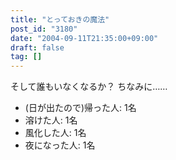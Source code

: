 ```yaml
---
title: "とっておきの魔法"
post_id: "3180"
date: "2004-09-11T21:35:00+09:00"
draft: false
tag: []
---
```



そして誰もいなくなるか？ ちなみに……

  * (日が出たので)帰った人: 1名
  * 溶けた人: 1名
  * 風化した人: 1名
  * 夜になった人: 1名
